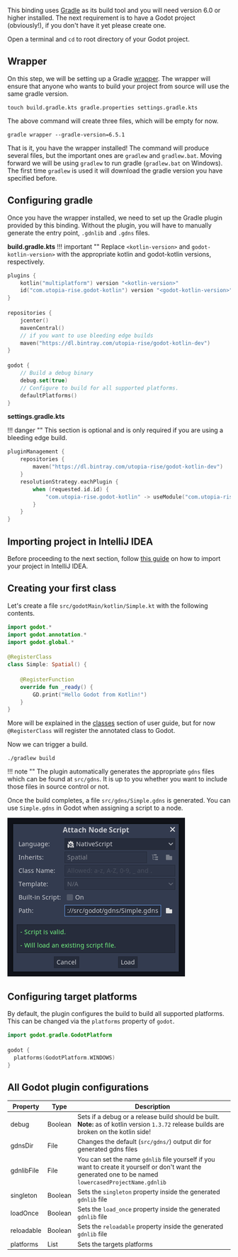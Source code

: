 This binding uses [Gradle](https://gradle.org) as its build tool and you will need version 6.0 or higher installed. The next requirement is to have a Godot project (obviously!), if you don't have it yet please create one.

Open a terminal and `cd` to root directory of your Godot project.

## Wrapper
On this step, we will be setting up a Gradle [wrapper](https://docs.gradle.org/current/userguide/gradle_wrapper.html). The wrapper will ensure that anyone who wants to build your project from source will use the same gradle version.

```shell
touch build.gradle.kts gradle.properties settings.gradle.kts
```

The above command will create three files, which will be empty for now.

```shell
gradle wrapper --gradle-version=6.5.1
```

That is it, you have the wrapper installed! The command will produce several files, but the important ones are `gradlew` and `gradlew.bat`. Moving forward we will be using `gradlew` to run gradle (`gradlew.bat` on Windows). The first time `gradlew` is used it will download the gradle version you have specified before.

## Configuring gradle
Once you have the wrapper installed, we need to set up the Gradle plugin provided by this binding. Without the plugin, you will have to manually generate the entry point, `.gdnlib` and `.gdns` files.

**build.gradle.kts**
!!! important ""
    Replace `<kotlin-version>` and `godot-kotlin-version>` with the appropriate kotlin and godot-kotlin versions, respectively.
```kotlin
plugins {
    kotlin("multiplatform") version "<kotlin-version>"
    id("com.utopia-rise.godot-kotlin") version "<godot-kotlin-version>"
}

repositories {
    jcenter()
    mavenCentral()
    // if you want to use bleeding edge builds
    maven("https://dl.bintray.com/utopia-rise/godot-kotlin-dev")
}

godot {
    // Build a debug binary
    debug.set(true)
    // Configure to build for all supported platforms.
    defaultPlatforms()
}
```

    
**settings.gradle.kts**

!!! danger ""
    This section is optional and is only required if you are using a bleeding edge build.
    
```kotlin
pluginManagement {
    repositories {
        maven("https://dl.bintray.com/utopia-rise/godot-kotlin-dev")
    }
    resolutionStrategy.eachPlugin {
        when (requested.id.id) {
            "com.utopia-rise.godot-kotlin" -> useModule("com.utopia-rise:godot-gradle-plugin:${requested.version}")
        }
    }
}
```
    
## Importing project in IntelliJ IDEA
Before proceeding to the next section, follow [this guide](ide.md) on how to import your project in IntelliJ IDEA.

## Creating your first class

Let's create a file `src/godotMain/kotlin/Simple.kt` with the following contents.

```kotlin
import godot.*
import godot.annotation.*
import godot.global.*

@RegisterClass
class Simple: Spatial() {

    @RegisterFunction
    override fun _ready() {
        GD.print("Hello Godot from Kotlin!")
    }
}
```

More will be explained in the [classes](../user-guide/classes.md) section of user guide, but for now `@RegisterClass` will register
the annotated class to Godot.
    
Now we can trigger a build.

```shell
./gradlew build
``` 

!!! note ""
    The plugin automatically generates the appropriate `gdns` files which can be found at `src/gdns`. It is up to you whether you want to include those files in source control or not.

Once the build completes, a file `src/gdns/Simple.gdns` is generated. You can use `Simple.gdns` in Godot when assigning a script to a node.

![Attach Node Script](../assets/img/attach.png)

## Configuring target platforms

By default, the plugin configures the build to build all supported platforms. This can be changed via the `platforms` property of `godot`.

```kotlin
import godot.gradle.GodotPlatform

godot {
  platforms(GodotPlatform.WINDOWS)
}
```

## All Godot plugin configurations

| Property              | Type                | Description                                                                                                                                                                                                                                                                                                          |
|-----------------------|---------------------|----------------------------------------------------------------------------------------------------------------------------------------------------------------------------------------------------------------------------------------------------------------------------------------------------------------------|
| debug                 | Boolean             | Sets if a debug or a release build should be built. **Note:** as of kotlin version `1.3.72` release builds are broken on the kotlin side!                                                                                                                                                                            |
| gdnsDir               | File                | Changes the default (`src/gdns/`) output dir for generated gdns files                                                                                                                                                                                                                                                |
| gdnlibFile            | File                | You can set the name `gdnlib` file yourself if you want to create it yourself or don't want the generated one to be named `lowercasedProjectName.gdnlib`                                                                                                                                                             |
| singleton             | Boolean             | Sets the `singleton` property inside the generated `gdnlib` file                                                                                                                                                                                                                                                     |
| loadOnce              | Boolean             | Sets the `load_once` property inside the generated `gdnlib` file                                                                                                                                                                                                                                                     |
| reloadable            | Boolean             | Sets the `reloadable` property inside the generated `gdnlib` file                                                                                                                                                                                                                                                    |
| platforms             | List<GodotPlatform> | Sets the targets platforms                                                                                                                                                                                                                                                                                           |